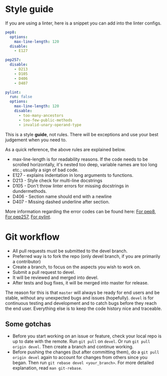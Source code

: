 # Style guide

If you are using a linter, here is a snippet you can add into the linter configs.

```yaml
pep8:
  options:
    max-line-length: 120
  disable:
    - E127

pep257:
  disable:
    - D213
    - D105
    - D406
    - D407

pylint:
  run: false
  options:
    max-line-length: 120
    disable:
      - too-many-ancestors
      - too-few-public-methods
      - invalid-unary-operand-type
```

This is a style **guide**, not rules. There will be exceptions and use your
best judgement when you need to.

As a quick reference, the above rules are explained below. 

* max-line-length is for readability reasons. If the code needs to be scrolled
  horizontally, it's nested too deep, variable names are too long etc.; usually
  a sign of bad code.
* E127 - explains indentation in long arguments to functions.
* D213 - Style check for multi-line docstrings
* D105 - Don't throw linter errors for missing docstrings in dundermethods. 
* D406 - Section name should end with a newline
* D407 - Missing dashed underline after section. 

More information regarding the error codes can be found here: [For
pep8](https://www.python.org/dev/peps/pep-0008/), [For
pep257](http://www.pydocstyle.org/en/2.1.1/error_codes.html), [For
pylint](http://pylint-messages.wikidot.com/all-messages). 

# Git workflow

* All pull requests must be submitted to the devel branch. 
* Preferred way is to fork the repo (only devel branch, if you are primarily a contributor)
* Create a branch, to focus on the aspects you wish to work on.
* Submit a pull request to devel. 
* It will be reviewed and merged into devel. 
* After tests and bug fixes, it will be merged into master for release.

The reason for this is that `master` will always be ready for end users and be
stable, without any unexpected bugs and issues (hopefully). `devel` is for
continuous testing and development and to catch bugs before they reach the end
user. Everything else is to keep the code history nice and traceable. 

## Some gotchas

* Before you start working on an issue or feature, check your local repo is up
  to date with the remote. Run `git pull` on `devel`. Or run `git pull origin
  devel`. Then create a branch and continue working. 
* Before pushing the changes (but after committing them), do a `git pull origin
  devel` again to account for changes from others since you began. Then run
  `git rebase devel <your_branch>`. For more detailed explanation, read `man
  git-rebase`.

